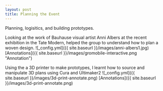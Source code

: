 ```yaml
---
layout: post
title: Planning the Event
---
```


Planning, logisitics, and building prototypes.

Looking at the work of Bauhause visual artist Anni Albers at the recent exhibition in the Tate Modern, helped the group to understand how to plan a woven design.
![_config.yml]({{ site.baseurl }}/images/anni-albers1.jpg)
[Annotations]({{ site.baseurl }}/images/gromobile-interactive.png "Annotation")

Using the a 3D printer to make prototypes, I learnt how to source and manipulate 3D plans using Cura and Ultimaker2 
![_config.yml]({{ site.baseurl }}/images/3d-print-annotate.png)
[Annotations]({{ site.baseurl }}/images/3d-print-annotate.png)





